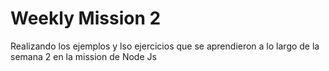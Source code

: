 # Weekly Mission 2
Realizando los ejemplos y lso ejercicios que se aprendieron a lo largo de la semana 2 en la mission de Node Js
